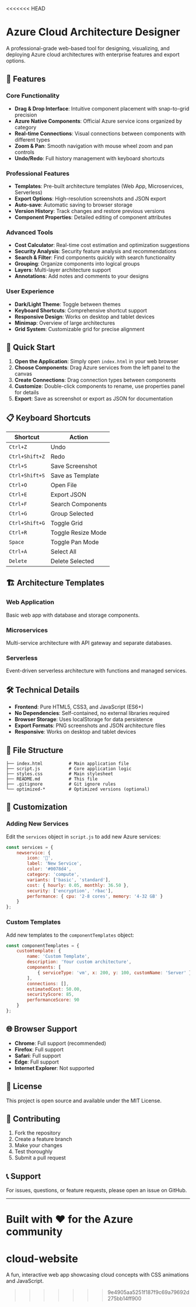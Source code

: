 <<<<<<< HEAD
# Azure Cloud Architecture Designer

A professional-grade web-based tool for designing, visualizing, and deploying Azure cloud architectures with enterprise features and export options.

## 🌟 Features

### Core Functionality
- **Drag & Drop Interface**: Intuitive component placement with snap-to-grid precision
- **Azure Native Components**: Official Azure service icons organized by category
- **Real-time Connections**: Visual connections between components with different types
- **Zoom & Pan**: Smooth navigation with mouse wheel zoom and pan controls
- **Undo/Redo**: Full history management with keyboard shortcuts

### Professional Features
- **Templates**: Pre-built architecture templates (Web App, Microservices, Serverless)
- **Export Options**: High-resolution screenshots and JSON export
- **Auto-save**: Automatic saving to browser storage
- **Version History**: Track changes and restore previous versions
- **Component Properties**: Detailed editing of component attributes

### Advanced Tools
- **Cost Calculator**: Real-time cost estimation and optimization suggestions
- **Security Analysis**: Security feature analysis and recommendations
- **Search & Filter**: Find components quickly with search functionality
- **Grouping**: Organize components into logical groups
- **Layers**: Multi-layer architecture support
- **Annotations**: Add notes and comments to your designs

### User Experience
- **Dark/Light Theme**: Toggle between themes
- **Keyboard Shortcuts**: Comprehensive shortcut support
- **Responsive Design**: Works on desktop and tablet devices
- **Minimap**: Overview of large architectures
- **Grid System**: Customizable grid for precise alignment

## 🚀 Quick Start

1. **Open the Application**: Simply open `index.html` in your web browser
2. **Choose Components**: Drag Azure services from the left panel to the canvas
3. **Create Connections**: Drag connection types between components
4. **Customize**: Double-click components to rename, use properties panel for details
5. **Export**: Save as screenshot or export as JSON for documentation

## 📋 Keyboard Shortcuts

| Shortcut | Action |
|----------|--------|
| `Ctrl+Z` | Undo |
| `Ctrl+Shift+Z` | Redo |
| `Ctrl+S` | Save Screenshot |
| `Ctrl+Shift+S` | Save as Template |
| `Ctrl+O` | Open File |
| `Ctrl+E` | Export JSON |
| `Ctrl+F` | Search Components |
| `Ctrl+G` | Group Selected |
| `Ctrl+Shift+G` | Toggle Grid |
| `Ctrl+R` | Toggle Resize Mode |
| `Space` | Toggle Pan Mode |
| `Ctrl+A` | Select All |
| `Delete` | Delete Selected |

## 🏗️ Architecture Templates

### Web Application
Basic web app with database and storage components.

### Microservices
Multi-service architecture with API gateway and separate databases.

### Serverless
Event-driven serverless architecture with functions and managed services.

## 🛠️ Technical Details

- **Frontend**: Pure HTML5, CSS3, and JavaScript (ES6+)
- **No Dependencies**: Self-contained, no external libraries required
- **Browser Storage**: Uses localStorage for data persistence
- **Export Formats**: PNG screenshots and JSON architecture files
- **Responsive**: Works on desktop and tablet devices

## 📁 File Structure

```
├── index.html          # Main application file
├── script.js           # Core application logic
├── styles.css          # Main stylesheet
├── README.md           # This file
├── .gitignore          # Git ignore rules
└── optimized-*         # Optimized versions (optional)
```

## 🔧 Customization

### Adding New Services
Edit the `services` object in `script.js` to add new Azure services:

```javascript
const services = {
    newservice: {
        icon: '🔧',
        label: 'New Service',
        color: '#0078d4',
        category: 'compute',
        variants: ['basic', 'standard'],
        cost: { hourly: 0.05, monthly: 36.50 },
        security: ['encryption', 'rbac'],
        performance: { cpu: '2-8 cores', memory: '4-32 GB' }
    }
};
```

### Custom Templates
Add new templates to the `componentTemplates` object:

```javascript
const componentTemplates = {
    customtemplate: {
        name: 'Custom Template',
        description: 'Your custom architecture',
        components: [
            { serviceType: 'vm', x: 200, y: 100, customName: 'Server' }
        ],
        connections: [],
        estimatedCost: 50.00,
        securityScore: 85,
        performanceScore: 90
    }
};
```

## 🌐 Browser Support

- **Chrome**: Full support (recommended)
- **Firefox**: Full support
- **Safari**: Full support
- **Edge**: Full support
- **Internet Explorer**: Not supported

## 📄 License

This project is open source and available under the MIT License.

## 🤝 Contributing

1. Fork the repository
2. Create a feature branch
3. Make your changes
4. Test thoroughly
5. Submit a pull request

## 📞 Support

For issues, questions, or feature requests, please open an issue on GitHub.

---

**Built with ❤️ for the Azure community** 
=======
# cloud-website
A fun, interactive web app showcasing cloud concepts with CSS animations and JavaScript.
>>>>>>> 9e4905aa5251f187f9c69a79692d275bb14ff900
